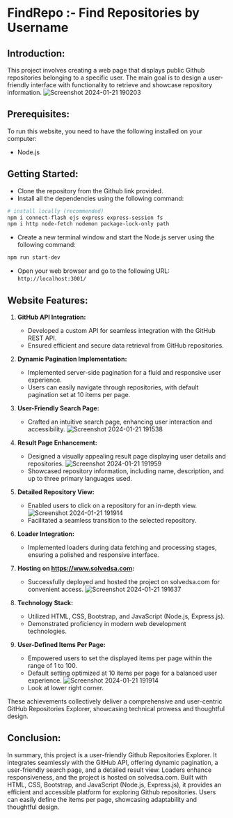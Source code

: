 # FindRepo :- Find Repositories by Username
## Introduction:
 This project involves creating a web page that displays public Github repositories belonging to a specific user. The main goal is to design a user-friendly interface with functionality to retrieve and showcase repository information.
![Screenshot 2024-01-21 190203](https://github.com/mrenigmatic19/FindRepo/assets/96334291/e6176951-c084-4f80-b5c1-49ad68328e61)

## Prerequisites:
To run this website, you need to have the following installed on your computer:

- Node.js

## Getting Started:

- Clone the repository from the Github link provided.
- Install all the dependencies using the following command:
```bash
# install locally (recommended)
npm i connect-flash ejs express express-session fs 
npm i http node-fetch nodemon package-lock-only path
```
- Create a new terminal window and start the Node.js server using the following command:
```bash
npm run start-dev
```
- Open your web browser and go to the following URL:
`http://localhost:3001/`

## Website Features:

1. **GitHub API Integration:**
   - Developed a custom API for seamless integration with the GitHub REST API.
   - Ensured efficient and secure data retrieval from GitHub repositories.

2. **Dynamic Pagination Implementation:**
   - Implemented server-side pagination for a fluid and responsive user experience.
   - Users can easily navigate through repositories, with default pagination set at 10 items per page.

3. **User-Friendly Search Page:**
   - Crafted an intuitive search page, enhancing user interaction and accessibility.
     ![Screenshot 2024-01-21 191538](https://github.com/mrenigmatic19/FindRepo/assets/96334291/89ae6d74-5aae-4b42-9b88-5ce86db1b2b5)

4. **Result Page Enhancement:**
   - Designed a visually appealing result page displaying user details and repositories.
     ![Screenshot 2024-01-21 191959](https://github.com/mrenigmatic19/FindRepo/assets/96334291/fdf13915-2492-42de-a973-5b21a22f32b2)
   - Showcased repository information, including name, description, and up to three primary languages used.

5. **Detailed Repository View:**
   - Enabled users to click on a repository for an in-depth view.
     ![Screenshot 2024-01-21 191914](https://github.com/mrenigmatic19/FindRepo/assets/96334291/85cf45aa-e589-4029-80b8-f979b121a51e)
   - Facilitated a seamless transition to the selected repository.

6. **Loader Integration:**
   - Implemented loaders during data fetching and processing stages, ensuring a polished and responsive interface.

7. **Hosting on https://www.solvedsa.com:**
   - Successfully deployed and hosted the project on solvedsa.com for convenient access.
     ![Screenshot 2024-01-21 191637](https://github.com/mrenigmatic19/FindRepo/assets/96334291/2bbe44df-a257-41b0-b6e7-5f1029a364d2)

8. **Technology Stack:**
   - Utilized HTML, CSS, Bootstrap, and JavaScript (Node.js, Express.js).
   - Demonstrated proficiency in modern web development technologies.

9. **User-Defined Items Per Page:**
   - Empowered users to set the displayed items per page within the range of 1 to 100.
   - Default setting optimized at 10 items per page for a balanced user experience.
     ![Screenshot 2024-01-21 191914](https://github.com/mrenigmatic19/FindRepo/assets/96334291/41551356-3e9d-4182-8bca-ea7edd9c101e)
   - Look at lower right corner.

These achievements collectively deliver a comprehensive and user-centric GitHub Repositories Explorer, showcasing technical prowess and thoughtful design.
  
## Conclusion:
In summary, this project is a user-friendly Github Repositories Explorer. It integrates seamlessly with the GitHub API, offering dynamic pagination, a user-friendly search page, and a detailed result view. Loaders enhance responsiveness, and the project is hosted on solvedsa.com. Built with HTML, CSS, Bootstrap, and JavaScript (Node.js, Express.js), it provides an efficient and accessible platform for exploring Github repositories. Users can easily define the items per page, showcasing adaptability and thoughtful design.
